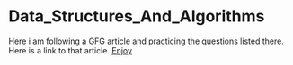 # Data_Structures_And_Algorithms
Here i am following a GFG article and practicing the questions listed there.
Here is a link to that article. <a href="https://www.geeksforgeeks.org/must-do-coding-questions-for-companies-like-amazon-microsoft-adobe/" target="blank">Enjoy</a>
